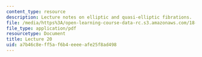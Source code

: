 ```yaml
---
content_type: resource
description: Lecture notes on elliptic and quasi-elliptic fibrations.
file: /media/https%3A/open-learning-course-data-rc.s3.amazonaws.com/18-727-topics-in-algebraic-geometry-algebraic-surfaces-spring-2008/a7b46c8eff5af6b4eeeeafe25f8ad498_lect20.pdf
file_type: application/pdf
resourcetype: Document
title: Lecture 20
uid: a7b46c8e-ff5a-f6b4-eeee-afe25f8ad498
---
```

